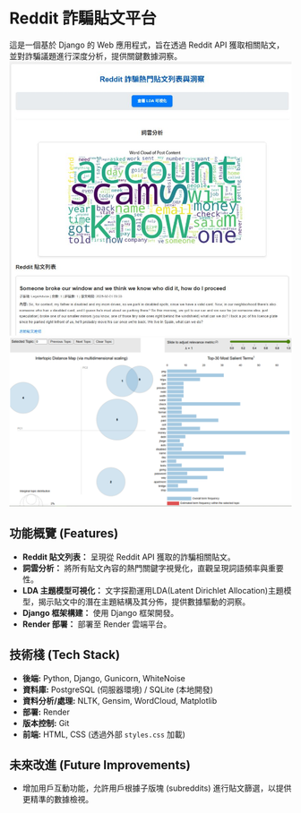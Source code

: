 # Reddit 詐騙貼文平台
這是一個基於 Django 的 Web 應用程式，旨在透過 Reddit API 獲取相關貼文，並對詐騙議題進行深度分析，提供關鍵數據洞察。
![首頁截圖](screenshots/homepage.png)
![LDA 可視化截圖](screenshots/lda_visualization.png)


## 功能概覽 (Features)

* **Reddit 貼文列表：** 呈現從 Reddit API 獲取的詐騙相關貼文。
* **詞雲分析：** 將所有貼文內容的熱門關鍵字視覺化，直觀呈現詞語頻率與重要性。
* **LDA 主題模型可視化：** 文字探勘運用LDA(Latent Dirichlet Allocation)主題模型，揭示貼文中的潛在主題結構及其分佈，提供數據驅動的洞察。
* **Django 框架構建：** 使用 Django 框架開發。
* **Render 部署：** 部署至 Render 雲端平台。

## 技術棧 (Tech Stack)

* **後端:** Python, Django, Gunicorn, WhiteNoise
* **資料庫:** PostgreSQL (伺服器環境) / SQLite (本地開發)
* **資料分析/處理:** NLTK, Gensim, WordCloud, Matplotlib
* **部署:** Render
* **版本控制:** Git
* **前端:** HTML, CSS (透過外部 `styles.css` 加載)

## 未來改進 (Future Improvements)
* 增加用戶互動功能，允許用戶根據子版塊 (subreddits) 進行貼文篩選，以提供更精準的數據檢視。